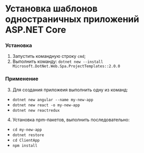# Установка шаблонов одностраничных приложений ASP.NET Core

### Установка
1. Запустить командную строку ```cmd```;
2. Выполнить команду:
```dotnet new --install Microsoft.DotNet.Web.Spa.ProjectTemplates::2.0.0```

### Применение
3. Для создания приложеия выполнить одну из команд: 
- ```dotnet new angular --name my-new-app```
- ```dotnet new react -o my-new-app```
- ```dotnet new reactredux```

4. Установка npm-пакетов, выполнить последовательно:
- ```cd my-new-app```
- ```dotnet restore```
- ```cd ClientApp```
- ```npm install```
